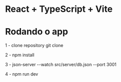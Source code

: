 # React + TypeScript + Vite

# Rodando o app
1 - clone repository
git clone 

2 - npm install

3 - json-server --watch src/server/db.json --port 3001

4 - npm run dev

